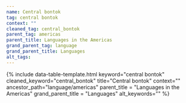 ```yaml
---
name: Central bontok
tag: central bontok
context: ""
cleaned_tag: central_bontok
parent_tag: americas
parent_title: Languages in the Americas
grand_parent_tag: language
grand_parent_title: Languages
alt_tags: 
---
```


{% include data-table-template.html 
  keyword="central bontok" 
  cleaned_keyword="central_bontok" 
  title="Central bontok"
  context=""
  ancestor_path="language/americas" 
  parent_title = "Languages in the Americas"
  grand_parent_title = "Languages"
  alt_keywords=""
%}

